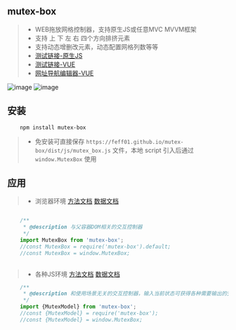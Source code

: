 ## mutex-box

> * WEB拖放网格控制器，支持原生JS或任意MVC MVVM框架
> * 支持 上 下 左 右 四个方向排挤元素
> * 支持动态增删改元素，动态配置网格列数等等
> * [测试链接-原生JS](https://feff01.github.io/mutex-box/dist/test.html)
> * [测试链接-VUE](https://feff01.github.io/mutex-box/dist/test_vue.html)
> * [网址导航编辑器-VUE](http://www.holdhot.com/#/editor)

![image](https://feff01.github.io/static/img/holdhot_1.gif)
![image](https://feff01.github.io/static/img/mutex_box_1.gif)


## 安装

```
    npm install mutex-box
```
> * 免安装可直接保存 `https://feff01.github.io/mutex-box/dist/js/mutex_box.js` 文件，本地 script 引入后通过 `window.MutexBox` 使用


## 应用

> * 浏览器环境
[方法文档](https://github.com/FEFF01/mutex-box/blob/master/dist/js/mutex_box.d.ts)
[数据文档](https://github.com/FEFF01/mutex-box/blob/master/dist/js/interfaces.d.ts)
```javascript

    /**
     * @description 与父容器DOM相关的交互控制器
     */
    import MutexBox from 'mutex-box';
    //const MutexBox = require('mutex-box').default;
    //const MutexBox = window.MutexBox;
    
```

> * 各种JS环境
[方法文档](https://github.com/FEFF01/mutex-box/blob/master/dist/js/mutex_model.d.ts)
[数据文档](https://github.com/FEFF01/mutex-box/blob/master/dist/js/interfaces.d.ts)
```javascript
    /**
     * @description 和使用场景无关的交互控制器，输入当前状态可获得各种需要输出的交互
     */
    import {MutexModel} from 'mutex-box';
    //const {MutexModel} = require('mutex-box');
    //const {MutexModel} = window.MutexBox;
```

